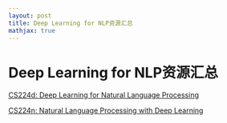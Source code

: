 ```yaml
---
layout: post
title: Deep Learning for NLP资源汇总
mathjax: true
---
```


# Deep Learning for NLP资源汇总

[CS224d: Deep Learning for Natural Language Processing](http://cs224d.stanford.edu/syllabus.html)

[CS224n: Natural Language Processing with Deep Learning](http://web.stanford.edu/class/cs224n/syllabus.html)
